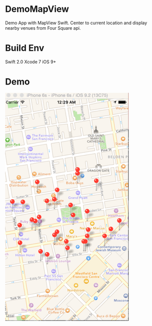# DemoMapView
Demo App with MapView Swift. Center to current location and display nearby venues from Four Square api.

# Build Env
Swift 2.0 Xcode 7 iOS 9+

# Demo
<img src="demoscreen.gif" width=400px>

